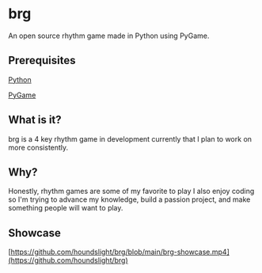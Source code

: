 
# brg

An open source rhythm game made in Python using PyGame.



## Prerequisites

[Python](https://www.python.org/downloads/release/python-3132/)

[PyGame](https://www.pygame.org/download.shtml)
## What is it?

brg is a 4 key rhythm game in development currently that I plan to work on more consistently.
## Why?

Honestly, rhythm games are some of my favorite to play I also enjoy coding so I'm trying to advance my knowledge, build a passion project, and make something people will want to play.
## Showcase

[https://github.com/houndslight/brg/blob/main/brg-showcase.mp4](https://github.com/houndslight/brg)
